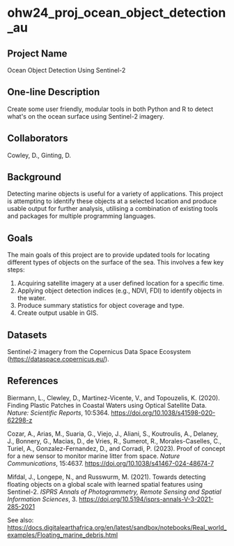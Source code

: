 # ohw24_proj_ocean_object_detection_au

## Project Name
Ocean Object Detection Using Sentinel-2

## One-line Description
Create some user friendly, modular tools in both Python and R to detect what's on the ocean surface using Sentinel-2 imagery.

## Collaborators
Cowley, D., Ginting, D.

## Background
Detecting marine objects is useful for a variety of applications. This project is attempting to identify these objects at a selected location and produce usable output for further analysis, utilising a combination of existing tools and packages for multiple programming languages.

## Goals
The main goals of this project are to provide updated tools for locating different types of objects on the surface of the sea. This involves a few key steps:
1. Acquiring satellite imagery at a user defined location for a specific time.
2. Applying object detection indices (e.g., NDVI, FDI) to identify objects in the water.
3. Produce summary statistics for object coverage and type.
4. Create output usable in GIS.

## Datasets
Sentinel-2 imagery from the Copernicus Data Space Ecosystem (https://dataspace.copernicus.eu/).

## References
Biermann, L., Clewley, D., Martinez-Vicente, V., and Topouzelis, K. (2020). Finding Plastic Patches in Coastal Waters using Optical Satellite Data. _Nature: Scientific Reports_, 10:5364. https://doi.org/10.1038/s41598-020-62298-z

Cozar, A., Arias, M., Suaria, G., Viejo, J., Aliani, S., Koutroulis, A., Delaney, J., Bonnery, G., Macias, D., de Vries, R., Sumerot, R., Morales-Caselles, C., Turiel, A., Gonzalez-Fernandez, D., and Corradi, P. (2023). Proof of concept for a new sensor to monitor marine litter from space. _Nature Communications_, 15:4637. https://doi.org/10.1038/s41467-024-48674-7

Mifdal, J., Longepe, N., and Russwurm, M. (2021). Towards detecting floating objects on a global scale with learned spatial features using Sentinel-2. _ISPRS Annals of Photogrammetry, Remote Sensing and Spatial Information Sciences_, 3. https://doi.org/10.5194/isprs-annals-V-3-2021-285-2021

See also: https://docs.digitalearthafrica.org/en/latest/sandbox/notebooks/Real_world_examples/Floating_marine_debris.html
